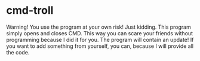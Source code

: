 # cmd-troll
Warning!
You use the program at your own risk!
Just kidding.
This program simply opens and closes CMD.
This way you can scare your friends without programming because I did it for you.
The program will contain an update!
If you want to add something from yourself, you can, because I will provide all the code.
